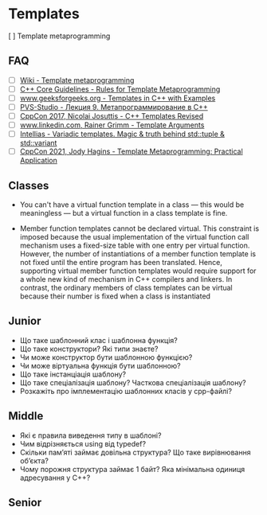 # Templates

[ ] Template metaprogramming

## FAQ

- [ ] [Wiki - Template metaprogramming](https://en.wikipedia.org/wiki/Template_metaprogramming)
- [ ] [C++ Core Guidelines - Rules for Template Metaprogramming](https://www.modernescpp.com/index.php/c-core-guidelines-rules-for-template-metaprogramming)
- [ ] [www.geeksforgeeks.org - Templates in C++ with Examples](https://www.geeksforgeeks.org/templates-cpp/)
- [ ] [PVS-Studio - Лекция 9. Метапрограммирование в С++](https://www.youtube.com/watch?v=-PKyagrtIfs)
- [ ] [CppCon 2017, Nicolai Josuttis - C++ Templates Revised](https://www.youtube.com/watch?v=ULX_VTkMvf8)
- [ ] [www.linkedin.com, Rainer Grimm - Template Arguments](https://www.linkedin.com/pulse/template-arguments-rainer-grimm/?trackingId=SI5WFEOiON2PvHjhlbAPyA%3D%3D)
- [ ] [Intellias - Variadic templates. Magic & truth behind std::tuple & std::variant](https://www.youtube.com/watch?v=9rp3MhMHpxI)
- [ ] [CppCon 2021, Jody Hagins - Template Metaprogramming: Practical Application](https://www.youtube.com/watch?v=4YC6_77-iEY)

## Classes

* You can't have a virtual function template in a class — this would be meaningless —
but a virtual function in a class template is fine.

* Member function templates cannot be declared virtual. This constraint is imposed because the usual implementation of the virtual function call mechanism uses a fixed-size table with one entry per virtual function. However, the number of instantiations of a member function template is not fixed until the entire program has been translated. Hence, supporting virtual member function templates would require support for a whole new kind of mechanism in C++ compilers and linkers. In contrast, the ordinary members of class templates can be virtual because their number is fixed when a class is instantiated

## Junior

- Що таке шаблонний клас і шаблонна функція?
- Що таке конструктори? Які типи знаєте?
- Чи може конструктор бути шаблонною функцією?
- Чи може віртуальна функція бути шаблонною?
- Що таке інстанціація шаблону?
- Що таке спеціалізація шаблону? Часткова спеціалізація шаблону?
- Розкажіть про імплементацію шаблонних класів у срр-файлі?

## Middle

- Які є правила виведення типу в шаблоні?
- Чим відрізняється using від typedef?
- Скільки пам’яті займає довільна структура? Що таке вирівнювання об’єкта?
- Чому порожня структура займає 1 байт? Яка мінімальна одиниця адресування у С++?

## Senior
